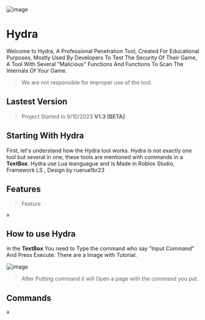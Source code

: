 ![image](https://github.com/RueOffsales/Hydra/assets/123130400/b72d340e-835a-4de4-9314-910b79e632cc)

# Hydra
Welcome to Hydra, A Professional Penetration Tool, Created For Educational Purposes, Mostly Used By Developers To Test The Security Of Their Game, A Tool With Several "Malicious" Functions And Functions To Scan The Internals Of Your Game.

> We are not responsible for improper use of the tool.


## Lastest Version
> Project Started in 9/10/2023
**V1.3 [BETA]**

## Starting With Hydra
First, let's understand how the Hydra tool works. Hydra is not exactly one tool but several in one, these tools are mentioned with commands in a **TextBox**. Hydra use Lua leanguague and is Made in Roblox Studio, Framework LS , Design by ruerue1br23

## Features
> Feature
```
a
```

## How to use Hydra
in the **TextBox** You need to Type the command who say "Input Command" And Press Execute. There are a Image with Tutorial.

![image](https://github.com/RueOffsales/Hydra/assets/123130400/7a81769c-fe65-4e77-8ce2-26da73f12a19)

> After Putting command it will Open a page with the command you put.

## Commands 
```
a
```
